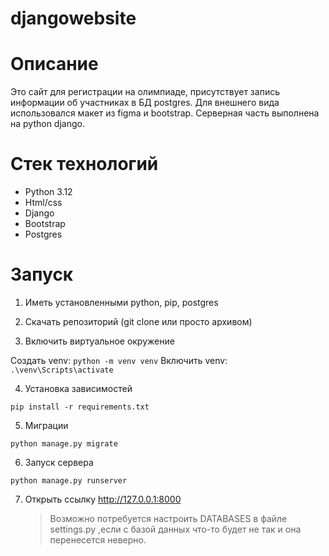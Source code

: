 # djangowebsite

# Описание

Это сайт для регистрации на олимпиаде, присутствует запись информации об участниках в БД postgres.
Для внешнего вида использовался макет из figma и bootstrap.
Серверная часть выполнена на python django.

# Стек технологий

- Python 3.12
- Html/css
- Django
- Bootstrap
- Postgres

# Запуск

1. Иметь установленными python, pip, postgres

2. Скачать репозиторий (git clone или просто архивом)

3. Включить виртуальное окружение

Создать venv: `python -m venv venv`
Включить venv: `.\venv\Scripts\activate`

4. Установка зависимостей

`pip install -r requirements.txt`

5. Миграции

`python manage.py migrate`

6. Запуск сервера

`python manage.py runserver`

7. Открыть ссылку http://127.0.0.1:8000
   > Возможно потребуется настроить DATABASES в файле settings.py ,если c базой данных что-то будет не так и она перенесется неверно.
